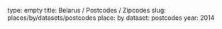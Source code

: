 type: empty
title: Belarus / Postcodes / Zipcodes
slug: places/by/datasets/postcodes
place: by
dataset: postcodes
year: 2014
